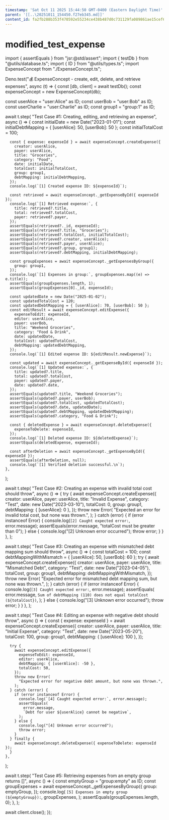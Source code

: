 ```yaml
---
timestamp: 'Sat Oct 11 2025 15:44:50 GMT-0400 (Eastern Daylight Time)'
parent: '[[..\20251011_154450.f27eb345.md]]'
content_id: fa2fb288b353f470592e55234ce438b487d0c731129fa089861ae15cef601613
---
```


# modified\_test\_expense

import { assertEquals } from "jsr:@std/assert";
import { testDb } from "@utils/database.ts";
import { ID } from "@utils/types.ts";
import ExpenseConcept from "./ExpenseConcept.ts";

Deno.test("💰 ExpenseConcept - create, edit, delete, and retrieve expenses", async (t) => {
const \[db, client] = await testDb();
const expenseConcept = new ExpenseConcept(db);

const userAlice = "user:Alice" as ID;
const userBob = "user:Bob" as ID;
const userCharlie = "user:Charlie" as ID;
const group1 = "group:1" as ID;

await t.step(
"Test Case #1: Creating, editing, and retrieving an expense",
async () => {
const initialDate = new Date("2023-01-01");
const initialDebtMapping = { \[userAlice]: 50, \[userBob]: 50 };
const initialTotalCost = 100;

```
  const { expense: expenseId } = await expenseConcept.createExpense({
    creator: userAlice,
    payer: userAlice,
    title: "Groceries",
    category: "Food",
    date: initialDate,
    totalCost: initialTotalCost,
    group: group1,
    debtMapping: initialDebtMapping,
  });
  console.log(`[1] Created expense ID: ${expenseId}`);

  const retrieved = await expenseConcept._getExpenseById({ expenseId });
  console.log(`[1] Retrieved expense:`, {
    title: retrieved?.title,
    total: retrieved?.totalCost,
    payer: retrieved?.payer,
  });
  assertEquals(retrieved?._id, expenseId);
  assertEquals(retrieved?.title, "Groceries");
  assertEquals(retrieved?.totalCost, initialTotalCost);
  assertEquals(retrieved?.creator, userAlice);
  assertEquals(retrieved?.payer, userAlice);
  assertEquals(retrieved?.group, group1);
  assertEquals(retrieved?.debtMapping, initialDebtMapping);

  const groupExpenses = await expenseConcept._getExpensesByGroup({
    group: group1,
  });
  console.log(`[1] Expenses in group:`, groupExpenses.map((e) => e.title));
  assertEquals(groupExpenses.length, 1);
  assertEquals(groupExpenses[0]._id, expenseId);

  const updatedDate = new Date("2025-01-02");
  const updatedTotalCost = 120;
  const updatedDebtMapping = { [userAlice]: 70, [userBob]: 50 };
  const editResult = await expenseConcept.editExpense({
    expenseToEdit: expenseId,
    editor: userAlice,
    payer: userBob,
    title: "Weekend Groceries",
    category: "Food & Drink",
    date: updatedDate,
    totalCost: updatedTotalCost,
    debtMapping: updatedDebtMapping,
  });
  console.log(`[1] Edited expense ID: ${editResult.newExpense}`);

  const updated = await expenseConcept._getExpenseById({ expenseId });
  console.log(`[1] Updated expense:`, {
    title: updated?.title,
    total: updated?.totalCost,
    payer: updated?.payer,
    date: updated?.date,
  });
  assertEquals(updated?.title, "Weekend Groceries");
  assertEquals(updated?.payer, userBob);
  assertEquals(updated?.totalCost, updatedTotalCost);
  assertEquals(updated?.date, updatedDate);
  assertEquals(updated?.debtMapping, updatedDebtMapping);
  assertEquals(updated?.category, "Food & Drink");

  const { deletedExpense } = await expenseConcept.deleteExpense({
    expenseToDelete: expenseId,
  });
  console.log(`[1] Deleted expense ID: ${deletedExpense}`);
  assertEquals(deletedExpense, expenseId);

  const afterDeletion = await expenseConcept._getExpenseById({ expenseId });
  assertEquals(afterDeletion, null);
  console.log(`[1] Verified deletion successful.\n`);
},
```

);

await t.step(
"Test Case #2: Creating an expense with invalid total cost should throw",
async () => {
try {
await expenseConcept.createExpense({
creator: userAlice,
payer: userAlice,
title: "Invalid Expense",
category: "Test",
date: new Date("2023-03-10"),
totalCost: 0,
group: group1,
debtMapping: { \[userAlice]: 0 },
});
throw new Error(
"Expected an error for invalid total cost, but none was thrown.",
);
} catch (error) {
if (error instanceof Error) {
console.log(`[2] Caught expected error:`, error.message);
assertEquals(error.message, "totalCost must be greater than 0");
} else {
console.log("\[2] Unknown error occurred");
throw error;
}
}
},
);

await t.step(
"Test Case #3: Creating an expense with mismatched debt mapping sum should throw",
async () => {
const totalCost = 100;
const debtMappingWithMismatch = { \[userAlice]: 50, \[userBob]: 60 };
try {
await expenseConcept.createExpense({
creator: userAlice,
payer: userAlice,
title: "Mismatched Debt",
category: "Test",
date: new Date("2023-04-05"),
totalCost,
group: group1,
debtMapping: debtMappingWithMismatch,
});
throw new Error(
"Expected error for mismatched debt mapping sum, but none was thrown.",
);
} catch (error) {
if (error instanceof Error) {
console.log(`[3] Caught expected error:`, error.message);
assertEquals(
error.message,
`Sum of debtMapping (110) does not equal totalCost (${totalCost})`,
);
} else {
console.log("\[3] Unknown error occurred");
throw error;
}
}
},
);

await t.step(
"Test Case #4: Editing an expense with negative debt should throw",
async () => {
const { expense: expenseId } = await expenseConcept.createExpense({
creator: userAlice,
payer: userAlice,
title: "Initial Expense",
category: "Test",
date: new Date("2023-05-20"),
totalCost: 100,
group: group1,
debtMapping: { \[userAlice]: 100 },
});

```
  try {
    await expenseConcept.editExpense({
      expenseToEdit: expenseId,
      editor: userAlice,
      debtMapping: { [userAlice]: -50 },
      totalCost: 50,
    });
    throw new Error(
      "Expected error for negative debt amount, but none was thrown.",
    );
  } catch (error) {
    if (error instanceof Error) {
      console.log(`[4] Caught expected error:`, error.message);
      assertEquals(
        error.message,
        `Debt for user ${userAlice} cannot be negative`,
      );
    } else {
      console.log("[4] Unknown error occurred");
      throw error;
    }
  } finally {
    await expenseConcept.deleteExpense({ expenseToDelete: expenseId });
  }
},
```

);

await t.step(
"Test Case #5: Retrieving expenses from an empty group returns \[]",
async () => {
const emptyGroup = "group:empty" as ID;
const groupExpenses = await expenseConcept.\_getExpensesByGroup({
group: emptyGroup,
});
console.log(
`[5] Expenses in empty group (${emptyGroup}):`,
groupExpenses,
);
assertEquals(groupExpenses.length, 0);
},
);

await client.close();
});
